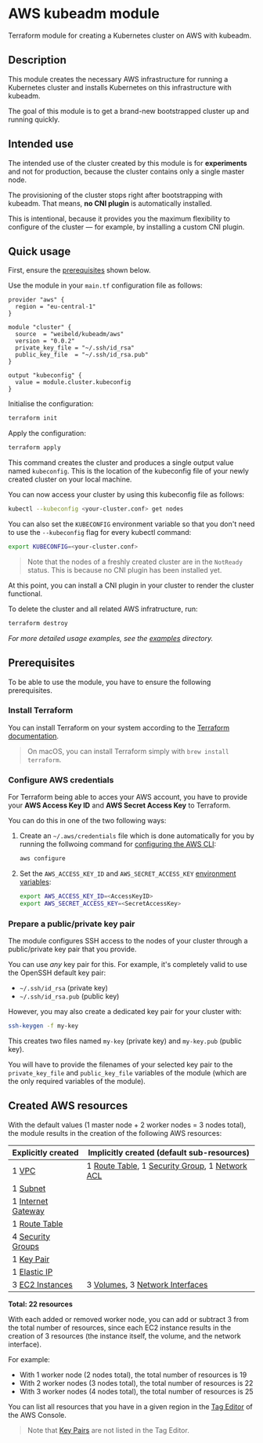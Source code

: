 # AWS kubeadm module

Terraform module for creating a Kubernetes cluster on AWS with kubeadm.

## Description

This module creates the necessary AWS infrastructure for running a Kubernetes cluster and installs Kubernetes on this infrastructure with kubeadm.

The goal of this module is to get a brand-new bootstrapped cluster up and running quickly.

## Intended use

The intended use of the cluster created by this module is for **experiments** and not for production, because the cluster contains only a single master node.

The provisioning of the cluster stops right after bootstrapping with kubeadm. That means, **no CNI plugin** is automatically installed.

This is intentional, because it provides you the maximum flexibility to configure of the cluster — for example, by installing a custom CNI plugin.

## Quick usage

First, ensure the [prerequisites](#prerequisites) shown below.

Use the module in your `main.tf` configuration file as follows:

```hcl
provider "aws" {
  region = "eu-central-1"
}

module "cluster" {
  source  = "weibeld/kubeadm/aws"
  version = "0.0.2"
  private_key_file = "~/.ssh/id_rsa"
  public_key_file  = "~/.ssh/id_rsa.pub"
}

output "kubeconfig" {
  value = module.cluster.kubeconfig
}
```

Initialise the configuration:

```bash
terraform init
```

Apply the configuration:

```bash
terraform apply
```

This command creates the cluster and produces a single output value named `kubeconfig`. This is the location of the kubeconfig file of your newly created cluster on your local machine.

You can now access your cluster by using this kubeconfig file as follows:

```bash
kubectl --kubeconfig <your-cluster.conf> get nodes
```

You can also set the `KUBECONFIG` environment variable so that you don't need to use the `--kubeconfig` flag for every kubectl command:

```bash
export KUBECONFIG=<your-cluster.conf>
```

> Note that the nodes of a freshly created cluster are in the `NotReady` status. This is because no CNI plugin has been installed yet.

At this point, you can install a CNI plugin in your cluster to render the cluster functional.

To delete the cluster and all related AWS infratructure, run:

```bash
terraform destroy
```

_For more detailed usage examples, see the [examples](examples) directory._

## Prerequisites

To be able to use the module, you have to ensure the following prerequisites.

### Install Terraform

You can install Terraform on your system according to the [Terraform documentation](https://www.terraform.io/downloads.html).

> On macOS, you can install Terraform simply with `brew install terraform`.

### Configure AWS credentials

For Terraform being able to acces your AWS account, you have to provide your **AWS Access Key ID** and **AWS Secret Access Key** to Terraform.

You can do this in one of the two following ways:

1. Create an `~/.aws/credentials` file which is done automatically for you by running the follwoing command for [configuring the AWS CLI](https://docs.aws.amazon.com/cli/latest/userguide/cli-chap-configure.html):
    ```bash
    aws configure
    ```
2. Set the `AWS_ACCESS_KEY_ID` and `AWS_SECRET_ACCESS_KEY` [environment variables](https://docs.aws.amazon.com/cli/latest/userguide/cli-configure-envvars.html):
    ```bash
    export AWS_ACCESS_KEY_ID=<AccessKeyID>
    export AWS_SECRET_ACCESS_KEY=<SecretAccessKey>
    ```

### Prepare a public/private key pair

The module configures SSH access to the nodes of your cluster through a public/private key pair that you provide.

You can use _any_ key pair for this. For example, it's completely valid to use the OpenSSH default key pair:

- `~/.ssh/id_rsa` (private key)
- `~/.ssh/id_rsa.pub` (public key)

However, you may also create a dedicated key pair for your cluster with:

```bash
ssh-keygen -f my-key
```

This creates two files named `my-key` (private key) and `my-key.pub` (public key).

You will have to provide the filenames of your selected key pair to the `private_key_file` and `public_key_file` variables of the module (which are the only required variables of the module).

## Created AWS resources

With the default values (1 master node + 2 worker nodes = 3 nodes total), the module results in the creation of the following AWS resources:

| Explicitly created        | Implicitly created (default sub-resources)                          |
|---------------------------|---------------------------------------------------------------------|
| 1 [VPC][vpc]              | 1 [Route Table][rtb], 1 [Security Group][sg], 1 [Network ACL][acl]  |
| 1 [Subnet][subnet]        |                                                                     |
| 1 [Internet Gateway][igw] |                                                                     |
| 1 [Route Table][rtb]      |                                                                     |
| 4 [Security Groups][sg]   |                                                                     |
| 1 [Key Pair][key]         |                                                                     |
| 1 [Elastic IP][eip]       |                                                                     |
| 3 [EC2 Instances][i]      | 3 [Volumes][vol], 3 [Network Interfaces][eni]                       |

[vpc]: https://docs.aws.amazon.com/AWSEC2/latest/UserGuide/elastic-ip-addresses-eip.html
[acl]: https://docs.aws.amazon.com/vpc/latest/userguide/vpc-network-acls.html
[rtb]: https://docs.aws.amazon.com/vpc/latest/userguide/VPC_Route_Tables.html
[sg]: https://docs.aws.amazon.com/vpc/latest/userguide/VPC_SecurityGroups.html
[subnet]: https://docs.aws.amazon.com/vpc/latest/userguide/VPC_Subnets.html
[igw]: https://docs.aws.amazon.com/vpc/latest/userguide/VPC_Internet_Gateway.html
[eip]: https://docs.aws.amazon.com/AWSEC2/latest/UserGuide/elastic-ip-addresses-eip.html
[i]: https://docs.aws.amazon.com/AWSEC2/latest/UserGuide/concepts.html
[vol]: https://docs.aws.amazon.com/AWSEC2/latest/UserGuide/AmazonEBS.html
[eni]: https://docs.aws.amazon.com/AWSEC2/latest/UserGuide/using-eni.html
[key]: https://docs.aws.amazon.com/AWSEC2/latest/UserGuide/ec2-key-pairs.html

**Total: 22 resources**

With each added or removed worker node, you can add or subtract 3 from the total number of resources, since each EC2 instance results in the creation of 3 resources (the instance itself, the volume, and the network interface).

For example:

- With 1 worker node (2 nodes total), the total number of resources is 19
- With 2 worker nodes (3 nodes total), the total number of resources is 22
- With 3 worker nodes (4 nodes total), the total number of resources is 25

You can list all resources that you have in a given region in the [Tag Editor](https://console.aws.amazon.com/resource-groups/tag-editor) of the AWS Console.

> Note that [Key Pairs][key] are not listed in the Tag Editor.
